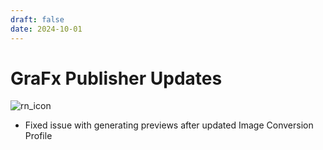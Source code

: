 ```yaml
---
draft: false
date: 2024-10-01
---
```


# GraFx Publisher Updates

![rn_icon](../../../../../assets/icon-GraFx-Publisher.svg)

- Fixed issue with generating previews after updated Image Conversion Profile
